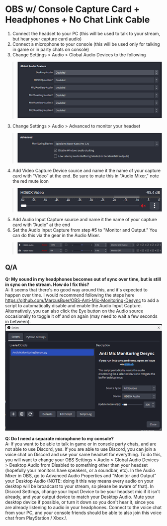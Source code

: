 # OBS w/ Console Capture Card + Headphones + No Chat Link Cable

1. Connect the headset to your PC (this will be used to talk to your stream, but hear your capture card audio)
2. Connect a microphone to your console (this will be used only for talking in game or in party chats on console)
2. Change Settings > Audio > Global Audio Devices to the following
> ![Global Audio Devices](./screenshots/global-audio-devices.png)
3. Change Settings > Audio > Advanced to monitor your headset
> ![Advanced](./screenshots/audio-advanced.png)
4. Add Video Capture Device source and name it the name of your capture card with “Video” at the end. Be sure to mute this in "Audio Mixer," note the red mute icon
> ![Audio Mixer](./screenshots/audio-mixer.png)
5. Add Audio Input Capture source and name it the name of your capture card with “Audio” at the end
6. Set the Audio Input Capture from step #5 to "Monitor and Output." You can do this via the gear in the Audio Mixer.
> ![Audio Mixer Advanced](./screenshots/audio-mixer-advanced.png)

## Q/A

**Q: My sound in my headphones becomes out of sync over time, but is still in sync on the stream. How do I fix this?**\
A: It seems that there's no good way around this, and it's expected to happen over time. I would recommend following
   the steps here https://github.com/MarcusBuer/OBS-Anti-Mic-Monitoring-Desync to add a script to automatically disable
   and enable the Audio Input Capture. Alternatively, you can also click the Eye button on the Audio source occasionally
   to toggle it off and on again (may need to wait a few seconds in between).\
![Troubleshooting - Audio Out of Sync](./screenshots/troubleshooting-audio-out-of-sync.png)

**Q: Do I need a separate microphone to my console?**\
A: If you want to be able to talk in game or in console party chats, and are not able to use Discord, yes. If you are able
   to use Discord, you can join a voice chat on Discord and use your same headset for everything. To do this, you will want
   to change your OBS Settings > Audio > Global Audio Devices > Desktop Audio from Disabled to something other than your headset
   (hopefully your monitors have speakers, or a soundbar, etc). In the Audio Mixer in OBS, go to Advanced Audio Properties and 
   "Monitor and Output" your Desktop Audio (NOTE: doing it this way means every audio on your desktop will be broadcast to your
   stream, so please be aware of that). In Discord Settings, change your Input Device to be your headset
   mic if it isn't already, and your output device to match your Desktop Audio. Mute your desktop device if possible, or turn it
   down so you don't hear it, since you are already listening to audio in your headphones. Connect to the voice chat from your
   PC, and your console friends should be able to also join this voice chat from PlayStation / Xbox.\